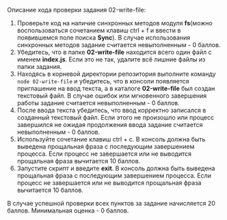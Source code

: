 Описание хода проверки задания 02-write-file:

1. Проверьте код на наличие синхронных методов модуля **fs**(можно воспользоваться сочетанием клавиш ctrl + f и ввести в появившемся поле поиска **Sync**). В случае использования синхронных методов задание считается невыполненным - 0 баллов.
2. Убедитесь, что в папке **02-write-file** находится всего один файл с именем **index.js**. Если это не так, удалите всё лишние файлы из папки задания.
3. Находясь в корневой директории репозитория выполните команду ```node 02-write-file``` и убедитесь, что в консоли появляется приглашение на ввод текста, а в каталоге **02-write-file** был создан текстовый файл. В случае ошибок или мгновенного завершения работы задание считается невыполненным - 0 баллов.
4. После ввода текста убедитесь, что ввод корректно записался в созданный текстовый файл. Если этого не произошло или процесс завершился не ожидая продолжения ввода задание считается невыполненным - 0 баллов.
5. Используйте сочетание клавиш ctrl + c. В консоль должна быть выведена прощальная фраза с последующим завершением процесса. Если процесс не завершается или не выводится прощальная фраза вычитается 10 баллов.
6. Запустите скрипт и введите **exit**. В консоль должна быть выведена прощальная фраза с последующим завершением процесса. Если процесс не завершается или не выводится прощальная фраза вычитается 10 баллов.

В случае успешной проверки всех пунктов за задание начисляется 20 баллов.
Минимальная оценка - 0 баллов.